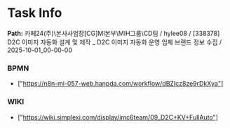 # Task Info

**Path:** 카페24(주)\본사사업장\[CG]MI본부\MIH그룹\CD팀 / hylee08 / [338378] D2C 이미지 자동화 설계 및 제작 _ D2C 이미지 자동화 운영 업체 브랜드 정보 수집 / 2025-10-01_00-00-00

### BPMN
- ["https://n8n-mi-057-web.hanpda.com/workflow/dBZIcz8ze9rDkXya"]

### WIKI
- ["https://wiki.simplexi.com/display/imc6team/09_D2C+KV+FullAuto"]

